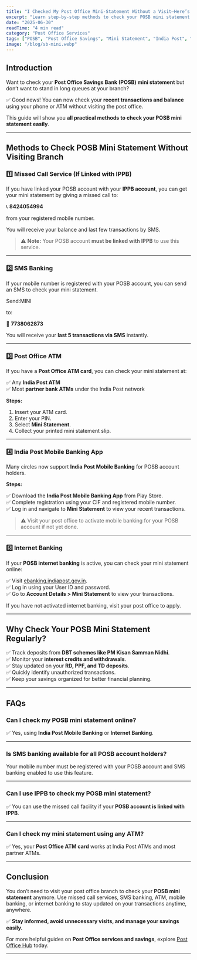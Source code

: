 ```yaml
---
title: "I Checked My Post Office Mini‑Statement Without a Visit—Here’s How!"
excerpt: "Learn step-by-step methods to check your POSB mini statement easily without visiting your post office branch using missed call, SMS, ATM, and mobile banking."
date: "2025-06-30"
readTime: "4 min read"
category: "Post Office Services"
tags: ["POSB", "Post Office Savings", "Mini Statement", "India Post", "Banking"]
image: "/blog/sb-mini.webp"
---
```


## Introduction

Want to check your **Post Office Savings Bank (POSB) mini statement** but don’t want to stand in long queues at your branch?

✅ Good news! You can now check your **recent transactions and balance** using your phone or ATM without visiting the post office.

This guide will show you **all practical methods to check your POSB mini statement easily**.

---

## Methods to Check POSB Mini Statement Without Visiting Branch

### 1️⃣ Missed Call Service (If Linked with IPPB)

If you have linked your POSB account with your **IPPB account**, you can get your mini statement by giving a missed call to:

📞 **8424054994**

from your registered mobile number.

You will receive your balance and last few transactions by SMS.

> ⚠️ **Note:** Your POSB account **must be linked with IPPB** to use this service.

---

### 2️⃣ SMS Banking

If your mobile number is registered with your POSB account, you can send an SMS to check your mini statement.

Send:MINI <AccountNumber>

to:

📩 **7738062873**

You will receive your **last 5 transactions via SMS** instantly.

---

### 3️⃣ Post Office ATM

If you have a **Post Office ATM card**, you can check your mini statement at:

✅ Any **India Post ATM**  
✅ Most **partner bank ATMs** under the India Post network

**Steps:**

1. Insert your ATM card.
2. Enter your PIN.
3. Select **Mini Statement**.
4. Collect your printed mini statement slip.

---

### 4️⃣ India Post Mobile Banking App

Many circles now support **India Post Mobile Banking** for POSB account holders.

**Steps:**

✅ Download the **India Post Mobile Banking App** from Play Store.  
✅ Complete registration using your CIF and registered mobile number.  
✅ Log in and navigate to **Mini Statement** to view your recent transactions.

> ⚠️ Visit your post office to activate mobile banking for your POSB account if not yet done.

---

### 5️⃣ Internet Banking

If your **POSB internet banking** is active, you can check your mini statement online:

✅ Visit [ebanking.indiapost.gov.in](https://ebanking.indiapost.gov.in).  
✅ Log in using your User ID and password.  
✅ Go to **Account Details > Mini Statement** to view your transactions.

If you have not activated internet banking, visit your post office to apply.

---

## Why Check Your POSB Mini Statement Regularly?

✅ Track deposits from **DBT schemes like PM Kisan Samman Nidhi**.  
✅ Monitor your **interest credits and withdrawals**.  
✅ Stay updated on your **RD, PPF, and TD deposits**.  
✅ Quickly identify unauthorized transactions.  
✅ Keep your savings organized for better financial planning.

---

## FAQs

### Can I check my POSB mini statement online?

✅ Yes, using **India Post Mobile Banking** or **Internet Banking**.

---

### Is SMS banking available for all POSB account holders?

Your mobile number must be registered with your POSB account and SMS banking enabled to use this feature.

---

### Can I use IPPB to check my POSB mini statement?

✅ You can use the missed call facility if your **POSB account is linked with IPPB**.

---

### Can I check my mini statement using any ATM?

✅ Yes, your **Post Office ATM card** works at India Post ATMs and most partner ATMs.

---

## Conclusion

You don’t need to visit your post office branch to check your **POSB mini statement** anymore. Use missed call services, SMS banking, ATM, mobile banking, or internet banking to stay updated on your transactions anytime, anywhere.

✅ **Stay informed, avoid unnecessary visits, and manage your savings easily.**

For more helpful guides on **Post Office services and savings**, explore [Post Office Hub](/) today.

---
